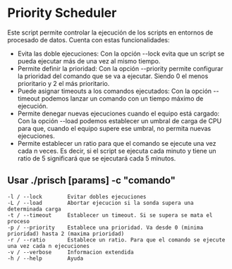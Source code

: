 # Priority Scheduler

Este script permite controlar la ejecución de los scripts en entornos de procesado de datos. Cuenta con estas funcionalidades:
- Evita las doble ejecuciones: Con la opción --lock evita que un script se pueda ejecutar más de una vez al mismo tiempo.
- Permite definir la prioridad: Con la opción --priority permite configurar la prioridad del comando que se va a ejecutar. Siendo 0 el menos prioritario y 2 el más prioritario.
- Puede asignar timeouts a los comandos ejecutados: Con la opción --timeout podemos lanzar un comando con un tiempo máximo de ejecución.
- Permite denegar nuevas ejecuciones cuando el equipo está cargado: Con la opción --load podemos establecer un umbral de carga de CPU para que, cuando el equipo supere ese umbral, no permita nuevas ejecuciones.
- Permite establecer un ratio para que el comando se ejecute una vez cada n veces. Es decir, si el script se ejecuta cada minuto y tiene un ratio de 5 significará que se ejecutará cada 5 minutos.

<h2>Usar ./prisch [params] -c "comando"</h2>


    -l / --lock        Evitar dobles ejecuciones
    -L / --load        Abortar ejecucion si la sonda supera una determinada carga
    -t / --timeout     Establecer un timeout. Si se supera se mata el proceso
    -p / --priority    Establece una prioridad. Va desde 0 (minima prioridad) hasta 2 (maxima prioridad)
    -r / --ratio       Establece un ratio. Para que el comando se ejecute una vez cada n ejecuciones
    -v / --verbose     Informacion extendida
    -h / --help        Ayuda
